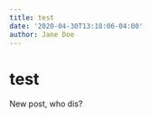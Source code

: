 ```yaml
---
title: test
date: '2020-04-30T13:18:06-04:00'
author: Jane Doe
---
```


# test

New post, who dis?

